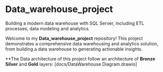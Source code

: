 # Data_warehouse_project
Building a modern data warehouse with SQL Server, including ETL processes, data modeling and analytics.

Welcome to my **Data_warehouse_project** repository!
This project demonstrates a comprehensive data warehousing and analytics solution, from building a data warehouse to generating actionable insights. 

**The Data architecture of this project follow an architecture of **Bronze** **Silver** and **Gold** layers:
[docs/DataWarehouse Diagram.drawio]

